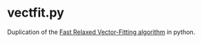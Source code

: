 vectfit.py
==========

Duplication of the [Fast Relaxed Vector-Fitting algorithm](http://www.sintef.no/Projectweb/VECTFIT/) in python.
